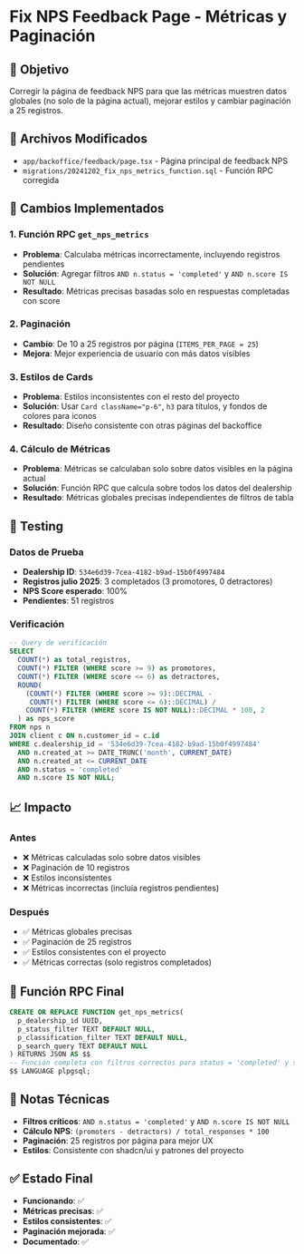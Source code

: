 # Fix NPS Feedback Page - Métricas y Paginación

## 🎯 Objetivo
Corregir la página de feedback NPS para que las métricas muestren datos globales (no solo de la página actual), mejorar estilos y cambiar paginación a 25 registros.

## 📁 Archivos Modificados
- `app/backoffice/feedback/page.tsx` - Página principal de feedback NPS
- `migrations/20241202_fix_nps_metrics_function.sql` - Función RPC corregida

## 🚀 Cambios Implementados

### 1. Función RPC `get_nps_metrics`
- **Problema**: Calculaba métricas incorrectamente, incluyendo registros pendientes
- **Solución**: Agregar filtros `AND n.status = 'completed'` y `AND n.score IS NOT NULL`
- **Resultado**: Métricas precisas basadas solo en respuestas completadas con score

### 2. Paginación
- **Cambio**: De 10 a 25 registros por página (`ITEMS_PER_PAGE = 25`)
- **Mejora**: Mejor experiencia de usuario con más datos visibles

### 3. Estilos de Cards
- **Problema**: Estilos inconsistentes con el resto del proyecto
- **Solución**: Usar `Card className="p-6"`, `h3` para títulos, y fondos de colores para iconos
- **Resultado**: Diseño consistente con otras páginas del backoffice

### 4. Cálculo de Métricas
- **Problema**: Métricas se calculaban solo sobre datos visibles en la página actual
- **Solución**: Función RPC que calcula sobre todos los datos del dealership
- **Resultado**: Métricas globales precisas independientes de filtros de tabla

## 🧪 Testing

### Datos de Prueba
- **Dealership ID**: `534e6d39-7cea-4182-b9ad-15b0f4997484`
- **Registros julio 2025**: 3 completados (3 promotores, 0 detractores)
- **NPS Score esperado**: 100%
- **Pendientes**: 51 registros

### Verificación
```sql
-- Query de verificación
SELECT 
  COUNT(*) as total_registros,
  COUNT(*) FILTER (WHERE score >= 9) as promotores,
  COUNT(*) FILTER (WHERE score <= 6) as detractores,
  ROUND(
    (COUNT(*) FILTER (WHERE score >= 9)::DECIMAL - 
     COUNT(*) FILTER (WHERE score <= 6)::DECIMAL) / 
    COUNT(*) FILTER (WHERE score IS NOT NULL)::DECIMAL * 100, 2
  ) as nps_score
FROM nps n
JOIN client c ON n.customer_id = c.id
WHERE c.dealership_id = '534e6d39-7cea-4182-b9ad-15b0f4997484'
  AND n.created_at >= DATE_TRUNC('month', CURRENT_DATE)
  AND n.created_at <= CURRENT_DATE
  AND n.status = 'completed'
  AND n.score IS NOT NULL;
```

## 📈 Impacto

### Antes
- ❌ Métricas calculadas solo sobre datos visibles
- ❌ Paginación de 10 registros
- ❌ Estilos inconsistentes
- ❌ Métricas incorrectas (incluía registros pendientes)

### Después
- ✅ Métricas globales precisas
- ✅ Paginación de 25 registros
- ✅ Estilos consistentes con el proyecto
- ✅ Métricas correctas (solo registros completados)

## 🔧 Función RPC Final

```sql
CREATE OR REPLACE FUNCTION get_nps_metrics(
  p_dealership_id UUID,
  p_status_filter TEXT DEFAULT NULL,
  p_classification_filter TEXT DEFAULT NULL,
  p_search_query TEXT DEFAULT NULL
) RETURNS JSON AS $$
-- Función completa con filtros correctos para status = 'completed' y score IS NOT NULL
$$ LANGUAGE plpgsql;
```

## 📝 Notas Técnicas

- **Filtros críticos**: `AND n.status = 'completed'` y `AND n.score IS NOT NULL`
- **Cálculo NPS**: `(promoters - detractors) / total_responses * 100`
- **Paginación**: 25 registros por página para mejor UX
- **Estilos**: Consistente con shadcn/ui y patrones del proyecto

## ✅ Estado Final
- **Funcionando**: ✅
- **Métricas precisas**: ✅
- **Estilos consistentes**: ✅
- **Paginación mejorada**: ✅
- **Documentado**: ✅ 
